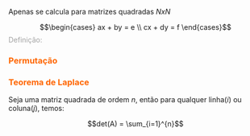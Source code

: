 
Apenas se calcula para matrizes quadradas $NxN$ 

$$\begin{cases} ax + by = e  \\ cx + dy = f \end{cases}$$ 
<span style="color:#a3a3a3">Definição:</span> 
### <span style="color:#ff6600">Permutação</span> 


### <span style="color:#ff6600">Teorema de Laplace</span>

Seja uma matriz quadrada de ordem $n$, então para qualquer linha($i$) ou coluna($j$), temos:

$$det(A) = \sum_{i=1}^{n}$$


